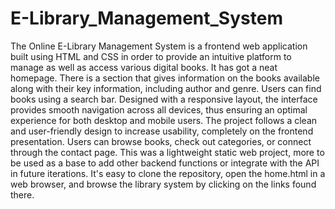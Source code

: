 # E-Library_Management_System
The Online E-Library Management System is a frontend web application built using HTML and CSS in order to provide an intuitive platform to manage as well as access various digital books. It has got a neat homepage. There is a section that gives information on the books available along with their key information, including author and genre. Users can find books using a search bar. Designed with a responsive layout, the interface provides smooth navigation across all devices, thus ensuring an optimal experience for both desktop and mobile users. The project follows a clean and user-friendly design to increase usability, completely on the frontend presentation. Users can browse books, check out categories, or connect through the contact page. This was a lightweight static web project, more to be used as a base to add other backend functions or integrate with the API in future iterations. It's easy to clone the repository, open the home.html in a web browser, and browse the library system by clicking on the links found there.
